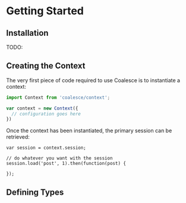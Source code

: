 # Getting Started

## Installation

TODO: 


## Creating the Context

The very first piece of code required to use Coalesce is to instantiate a context:

```javascript
import Context from 'coalesce/context';

var context = new Context({
  // configuration goes here
})
```

Once the context has been instantiated, the primary session can be retrieved:

```
var session = context.session;

// do whatever you want with the session
session.load('post', 1).then(function(post) {
  
});
```

## Defining Types
